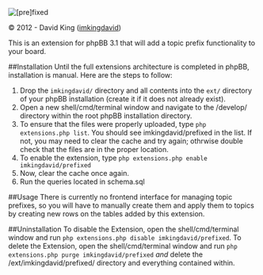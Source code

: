 ![[pre]fixed](http://www.thedavidking.com/mods/prefixed/prefixed_logo_small.png "[pre]fixed")

© 2012 - David King ([imkingdavid](http://www.thedavidking.com))

This is an extension for phpBB 3.1 that will add a topic prefix functionality to your board.

##Installation
Until the full extensions architecture is completed in phpBB, installation is manual. Here are the steps to follow:

1. Drop the `imkingdavid/` directory and all contents into the `ext/` directory of your phpBB installation (create it if it does not already exist).
2. Open a new shell/cmd/terminal window and navigate to the /develop/ directory within the root phpBB installation directory.
3. To ensure that the files were properly uploaded, type `php extensions.php list`. You should see imkingdavid/prefixed in the list. If not, you may need to clear the cache and try again; othrwise double check that the files are in the proper location.
4. To enable the extension, type `php extensions.php enable imkingdavid/prefixed`
5. Now, clear the cache once again.
6. Run the queries located in schema.sql

##Usage
There is currently no frontend interface for managing topic prefixes, so you will have to manually create them and apply them to topics by creating new rows on the tables added by this extension.

##Uninstallation
To disable the Extension, open the shell/cmd/terminal window and run `php extensions.php disable imkingdavid/prefixed`.
To delete the Extension, open the shell/cmd/terminal window and run `php extensions.php purge imkingdavid/prefixed` *and* delete the /ext/imkingdavid/prefixed/ directory and everything contained within.
